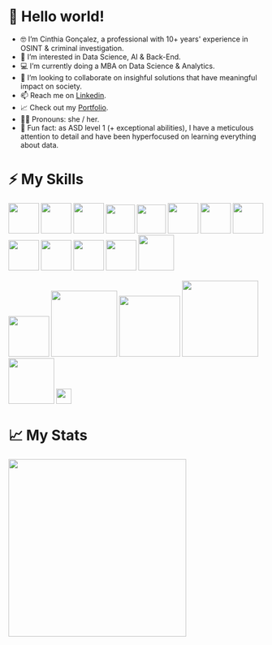 # 👋 Hello world!

- 🤓 I’m Cinthia Gonçalez, a professional with 10+ years' experience in OSINT & criminal investigation.
- 👀 I’m interested in Data Science, AI & Back-End.
- 💻 I’m currently doing a MBA on Data Science & Analytics. 
- 💞️ I’m looking to collaborate on insighful solutions that have meaningful impact on society.
- 📫 Reach me on [Linkedin](https://www.linkedin.com/in/cinthiagon/).
- 📈 Check out my [Portfolio](https://cinthiagoncalez.w3spaces.com/).
- 🏳️‍🌈 Pronouns: she / her.
- 🧩 Fun fact: as ASD level 1 (+ exceptional abilities), I have a meticulous attention to detail and have been hyperfocused on learning everything about data.


# ⚡ My Skills

<img src="https://cdn.jsdelivr.net/gh/devicons/devicon@latest/icons/vscode/vscode-original.svg" width="60px"/>    <img src="https://cdn.jsdelivr.net/gh/devicons/devicon@latest/icons/python/python-original-wordmark.svg" width="60px"/> <img src="https://cdn.jsdelivr.net/gh/devicons/devicon@latest/icons/pandas/pandas-original-wordmark.svg" width="60px" />  <img src="https://cdn.jsdelivr.net/gh/devicons/devicon@latest/icons/matplotlib/matplotlib-plain.svg" width="57px"/>   <img src="https://cdn.jsdelivr.net/gh/devicons/devicon@latest/icons/numpy/numpy-plain.svg" width="57px" />   <img src="https://cdn.jsdelivr.net/gh/devicons/devicon@latest/icons/mysql/mysql-original.svg" width="60px"/>  <img src="https://cdn.jsdelivr.net/gh/devicons/devicon@latest/icons/postgresql/postgresql-plain-wordmark.svg" width="60px"/>      <img src="https://cdn.jsdelivr.net/gh/devicons/devicon@latest/icons/git/git-original.svg" width="60px"/>    <img src="https://cdn.jsdelivr.net/gh/devicons/devicon@latest/icons/github/github-original.svg" width="60px"/>    <img src="https://cdn.jsdelivr.net/gh/devicons/devicon@latest/icons/html5/html5-plain-wordmark.svg" width="60px"/>     <img src="https://cdn.jsdelivr.net/gh/devicons/devicon@latest/icons/css3/css3-plain-wordmark.svg" width="60px"/>     <img src="https://icons.veryicon.com/png/o/application/skills-section/microsoft-excel-10.png" width="60px"/>   <img src="https://companieslogo.com/img/orig/CLBT-8b97e1cb.png?t=1631090177" width = "70px" heigth="10px"/> <br><br> <img src="https://geomatiqueagricole.ca/wp-content/uploads/2019/01/QGIS_logo_2017.svg_.png" width="80px"/>    <img src="https://sintelix.com/wp-content/uploads/2021/08/i2-4.png" width="130px"/>    <img src="https://simba.mppi.mp.br:7443/simba/img/logo-cabecalho.png" width="120px"/>    <img src="https://www.maltego.com/img/maltego-logo/maltego-guideline.png" width="150px"/>   <img src="https://www.prisma-informatik.de/newsroom/wp-content/uploads/2019/06/Qlik-Logo_RGB-768x226.png" width="90px"/>     <img src="https://camo.githubusercontent.com/5c3daa4aa1cc72446be00e8f4f23d957b7c73dfaef0bc5be789f399209c780b1/68747470733a2f2f692e737461636b2e696d6775722e636f6d2f6b4f6e7a792e676966" width="30px"/> 
       


# 📈 My Stats

<p align="left" ><a href="https://github-readme-stats.vercel.app/api?username=cinthiagon&count_private=true&theme=prussian&show_icons=true">
  <img align="left" src="https://github-readme-stats.vercel.app/api?username=cinthiagon&count_private=true&theme=prussian&show_icons=true" width="350px"<br> </a> <a href="https://github-readme-stats.vercel.app/api/top-langs/?username=cinthiagon&theme=prussian">
<!--     <img align="center" src="https://github-readme-stats.vercel.app/api/top-langs/?username=cinthiagon&theme=prussian" width="300px"/> -->
</a></p>

<!---
cinthiagon/cinthiagon is a ✨ special ✨ repository because its `README.md` (this file) appears on your GitHub profile.
You can click the Preview link to take a look at your changes.
--->

